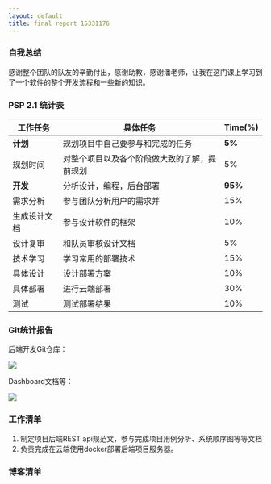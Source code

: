 ```yaml
---
layout: default
title: final report 15331176
---
```


### 自我总结

感谢整个团队的队友的辛勤付出，感谢助教，感谢潘老师，让我在这门课上学习到了一个软件的整个开发流程和一些新的知识。

### PSP 2.1 统计表


| 工作任务     | 具体任务                                               | Time(%) |
| ------------ | ------------------------------------------------------ | ------- |
| **计划**     | 规划项目中自己要参与和完成的任务                       | **5%**  |
| 规划时间     | 对整个项目以及各个阶段做大致的了解，提前规划           | 5%      |
| **开发**     | 分析设计，编程，后台部署                                         | **95%** |
| 需求分析     | 参与团队分析用户的需求并 | 15%     |
| 生成设计文档 | 参与设计软件的框架                                     | 10%     |
| 设计复审     | 和队员审核设计文档                                     | 5%      |
| 技术学习     | 学习常用的部署技术    | 15%     |
| 具体设计     | 设计部署方案                                               | 10%      |
| 具体部署     | 进行云端部署                                                 | 30%     |
| 测试         | 测试部署结果                                             | 10%     |

### Git统计报告

后端开发Git仓库：

![](https://github.com/Owl-Movies-Ticket-System/Dashboard/blob/gh-pages/assets/liziqiao.png?raw=true)

Dashboard文档等：

![](https://github.com/Owl-Movies-Ticket-System/Dashboard/blob/gh-pages/assets/liziqiao_dash.png?raw=true)

### 工作清单

1. 制定项目后端REST api规范文，参与完成项目用例分析、系统顺序图等等文档
2. 负责完成在云端使用docker部署后端项目服务器。

### 博客清单

